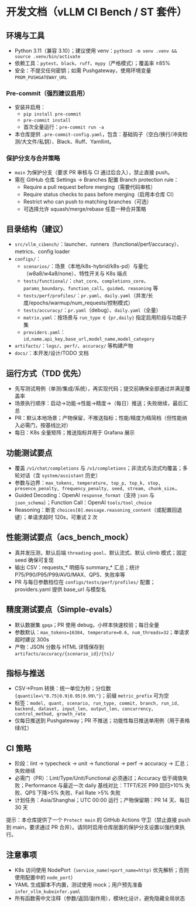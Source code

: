 # 开发文档（vLLM CI Bench / ST 套件）

## 环境与工具
- Python 3.11（兼容 3.10）；建议使用 venv：`python3 -m venv .venv && source .venv/bin/activate`
- 依赖工具：`pytest`、`black`、`ruff`、`mypy`（严格模式）；覆盖率 ≥85%
- 安全：不提交任何密钥；如需 Pushgateway，使用环境变量 `PROM_PUSHGATEWAY_URL`

### Pre-commit（强烈建议启用）
- 安装并启用：
  - `pip install pre-commit`
  - `pre-commit install`
  - 首次全量运行：`pre-commit run -a`
- 本仓库提供 `.pre-commit-config.yaml`，包含：基础钩子（空白/换行/冲突检测/大文件/私钥）、Black、Ruff、Yamllint。

### 保护分支与合并策略
- `main` 为保护分支（要求 PR 审核与 CI 通过后合入），禁止直接 push。
- 需在 GitHub 仓库 Settings → Branches 配置 Branch protection rule：
  - Require a pull request before merging（需要代码审核）
  - Require status checks to pass before merging（启用本仓库 CI）
  - Restrict who can push to matching branches（可选）
  - 可选择允许 squash/merge/rebase 任意一种合并策略

## 目录结构（建议）
- `src/vllm_cibench/`：launcher、runners（functional/perf/accuracy）、metrics、config loader
- `configs/`：
  - `scenarios/`：场景（本地/k8s-hybrid/k8s-pd）与量化（w8a8/w4a8/none）、特性开关与 K8s 端点
  - `tests/functional/`：`chat_core`、`completions_core`、`params_boundary`、`function_call`、`guided`、`reasoning` 等
  - `tests/perf/profiles/`：`pr.yaml`、`daily.yaml`（并发/长度/epochs/warmup/num_requests/控制模式）
  - `tests/accuracy/`：`pr.yaml`（debug）、`daily.yaml`（全量）
  - `matrix.yaml`：按场景与 `run_type ∈ {pr,daily}` 指定启用阶段与功能子集
  - `providers.yaml`：`id,name,api_key,base_url,model_name,model_category`
- `artifacts/`：`logs/`、`perf/`、`accuracy/` 等构建产物
- `docs/`：本开发/设计/TODO 文档

## 运行方式（TDD 优先）
- 先写测试用例（单测/集成/系统），再实现代码；提交前确保全部通过并满足覆盖率
- 场景执行顺序：启动→功能→性能→精度→（每日）推送；失败继续，最后汇总
- PR：默认本地场景；产物保留，不推送指标；性能/精度为精简档（但性能纳入必需门，按基线比对）
- 每日：K8s 全量矩阵；推送指标并用于 Grafana 展示

## 功能测试要点
- 覆盖 `/v1/chat/completions` 与 `/v1/completions`；非流式与流式均覆盖；多轮对话（含 `system/assistant` 历史）
- 参数与边界：`max_tokens, temperature, top_p, top_k, stop, presence_penalty, frequency_penalty, seed, stream, chunk_size…`
- Guided Decoding：OpenAI `response_format`（支持 `json` 与 `json_schema`）；Function Call：OpenAI `tools/tool_choice`
- Reasoning：断言 `choices[0].message.reasoning_content`（或配置回退键）；单请求超时 120s，可重试 2 次

## 性能测试要点（acs_bench_mock）
- 真并发压测，默认后端 `threading-pool`、默认流式、默认 climb 模式；固定 seed 确保可复现
- 输出 CSV：requests_* 明细与 summary_* 汇总；统计 P75/P90/P95/P99/AVG/MAX、QPS、失败率等
- PR 与每日参数档位在 `configs/tests/perf/profiles/` 配置；providers.yaml 提供 base_url 与模型名

## 精度测试要点（Simple-evals）
- 默认数据集 `gpqa`；PR 使用 debug，小样本快速校验；每日全量
- 参数默认：`max_tokens=16384, temperature=0.6, num_threads=32`；单请求超时建议 300s
- 产物：JSON 分数与 HTML 详情保存到 `artifacts/accuracy/{scenario_id}/{ts}/`

## 指标与推送
- CSV→Prom 转换：统一单位为秒；分位数 `{quantile=\"0.75|0.9|0.95|0.99\"}`；前缀 `metric_prefix` 可为空
- 标签：`model, quant, scenario, run_type, commit, branch, run_id, backend, dataset, input_len, output_len, concurrency, control_method, growth_rate`
- 仅每日推送到 Pushgateway；PR 不推送；功能性每日推送单用例（用于表格绿/红）

## CI 策略
- 阶段：lint → typecheck → unit → functional → perf → accuracy → 汇总；失败继续
- 必需门（PR）：Lint/Type/Unit/Functional 必须通过；Accuracy 低于阈值失败；Performance 与最近一次 daily 基线对比：TTFT/E2E P99 回归>10% 失败、QPS 下降>5% 失败、Fail Rate >5% 失败
- 计划任务：Asia/Shanghai；UTC 00:00 运行；产物保留期：PR 14 天、每日 30 天

提示：本仓库提供了一个 `Protect main` 的 GitHub Actions 守卫（禁止直接 push 到 main，要求通过 PR 合并）。请同时启用仓库层面的保护分支设置以强约束执行。

## 注意事项
- K8s 访问使用 NodePort（`service_name(+port_name=http)` 优先解析；否则使用配置中的 `node_port`）
- YAML 生成脚本不内置，测试使用 mock；用户预先准备 `infer_vllm_kubeinfer.yaml`
- 所有函数需中文注释（参数/返回/副作用），模块化设计，避免隐藏全局状态
